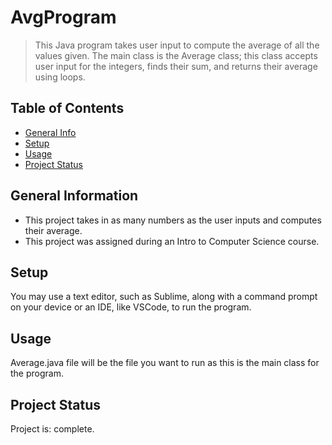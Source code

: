 # AvgProgram
> This Java program takes user input to compute the average of all the values given. The main class is the Average class; this class accepts user input for the integers, finds their sum, and returns their average using loops. 

## Table of Contents
* [General Info](#general-information)
* [Setup](#setup)
* [Usage](#usage)
* [Project Status](#project-status)


## General Information
- This project takes in as many numbers as the user inputs and computes their average.
- This project was assigned during an Intro to Computer Science course.

## Setup
You may use a text editor, such as Sublime, along with a command prompt on your device or an IDE, like VSCode, to run the program.

## Usage
Average.java file will be the file you want to run as this is the main class for the program.

## Project Status
Project is: complete.


